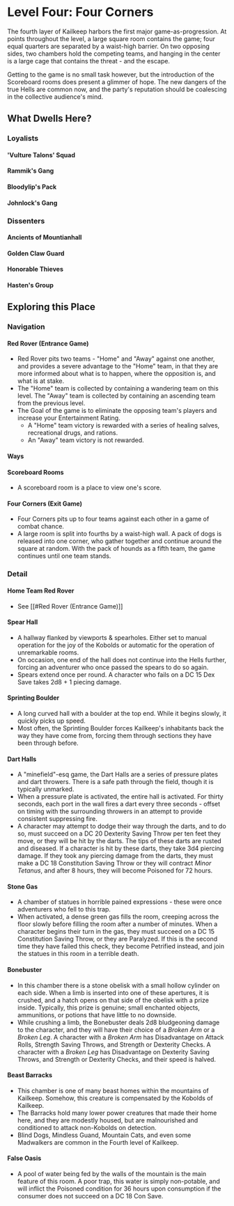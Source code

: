 # Level Four: Four Corners
The fourth layer of Kailkeep harbors the first major game-as-progression. At points throughout the level, a large square room contains the game; four equal quarters are separated by a waist-high barrier. On two opposing sides, two chambers hold the competing teams, and hanging in the center is a large cage that contains the threat - and the escape. 

Getting to the game is no small task however, but the introduction of the Scoreboard rooms does present a glimmer of hope. The new dangers of the true Hells are common now, and the party's reputation should be coalescing in the collective audience's mind.

## What Dwells Here?
### Loyalists
#### 'Vulture Talons' Squad
#### Rammik's Gang
#### Bloodylip's Pack
#### Johnlock's Gang
### Dissenters
#### Ancients of Mountianhall
#### Golden Claw Guard
#### Honorable Thieves
#### Hasten's Group
## Exploring this Place
### Navigation
#### Red Rover (Entrance Game)
- Red Rover pits two teams - "Home" and "Away" against one another, and provides a severe advantage to the "Home" team, in that they are more informed about what is to happen, where the opposition is, and what is at stake.
- The "Home" team is collected by containing a wandering team on this level. The "Away" team is collected by containing an ascending team from the previous level.
- The Goal of the game is to eliminate the opposing team's players and increase your Entertainment Rating. 
	- A "Home" team victory is rewarded with a series of healing salves, recreational drugs, and rations.
	- An "Away" team victory is not rewarded.
#### Ways
#### Scoreboard Rooms
- A scoreboard room is a place to view one's score.
#### Four Corners (Exit Game)
- Four Corners pits up to four teams against each other in a game of combat chance.
- A large room is split into fourths by a waist-high wall. A pack of dogs is released into one corner, who gather together and continue around the square at random. With the pack of hounds as a fifth team, the game continues until one team stands.
### Detail
#### Home Team Red Rover
- See [[#Red Rover (Entrance Game)]]
#### Spear Hall
- A hallway flanked by viewports & spearholes. Either set to manual operation for the joy of the Kobolds or automatic for the operation of unremarkable rooms.
- On occasion, one end of the hall does not continue into the Hells further, forcing an adventurer who once passed the spears to do so again.
- Spears extend once per round. A character who fails on a DC 15 Dex Save takes 2d8 + 1 piecing damage.
#### Sprinting Boulder
- A long curved hall with a boulder at the top end. While it begins slowly, it quickly picks up speed.
- Most often, the Sprinting Boulder forces Kailkeep's inhabitants back the way they have come from, forcing them through sections they have been through before.
#### Dart Halls
- A "minefield"-esq game, the Dart Halls are a series of pressure plates and dart throwers. There is a safe path through the field, though it is typically unmarked.
- When a pressure plate is activated, the entire hall is activated. For thirty seconds, each port in the wall fires a dart every three seconds - offset on timing with the surrounding throwers in an attempt to provide consistent suppressing fire. 
- A character may attempt to dodge their way through the darts, and to do so, must succeed on a DC 20 Dexterity Saving Throw per ten feet they move, or they will be hit by the darts. The tips of these darts are rusted and diseased. If a character is hit by these darts, they take 3d4 piercing damage. If they took any piercing damage from the darts, they must make a DC 18 Constitution Saving Throw or they will contract *Minor Tetanus*, and after 8 hours, they will become Poisoned for 72 hours.
#### Stone Gas
- A chamber of statues in horrible pained expressions - these were once adventurers who fell to this trap.
- When activated, a dense green gas fills the room, creeping across the floor slowly before filling the room after a number of minutes. When a character begins their turn in the gas, they must succeed on a DC 15 Constitution Saving Throw, or they are Paralyzed. If this is the second time they have failed this check, they become Petrified instead, and join the statues in this room in a terrible death.
#### Bonebuster
- In this chamber there is a stone obelisk with a small hollow cylinder on each side. When a limb is inserted into one of these apertures, it is crushed, and a hatch opens on that side of the obelisk with a prize inside. Typically, this prize is genuine; small enchanted objects, ammunitions, or potions that have little to no downside.
- While crushing a limb, the Bonebuster deals 2d8 bludgeoning damage to the character, and they will have their choice of a *Broken Arm* or a *Broken Leg*. A character with a *Broken Arm* has Disadvantage on Attack Rolls, Strength Saving Throws, and Strength or Dexterity Checks. A character with a *Broken Leg* has Disadvantage on Dexterity Saving Throws, and Strength or Dexterity Checks, and their speed is halved.
#### Beast Barracks
- This chamber is one of many beast homes within the mountains of Kailkeep. Somehow, this creature is compensated by the Kobolds of Kailkeep.
- The Barracks hold many lower power creatures that made their home here, and they are modestly housed, but are malnourished and conditioned to attack non-Kobolds on detection.
- Blind Dogs, Mindless Guand, Mountain Cats, and even some Madwalkers are common in the Fourth level of Kailkeep.
#### False Oasis
- A pool of water being fed by the walls of the mountain is the main feature of this room. A poor trap, this water is simply non-potable, and will inflict the Poisoned condition for 36 hours upon consumption if the consumer does not succeed on a DC 18 Con Save.
